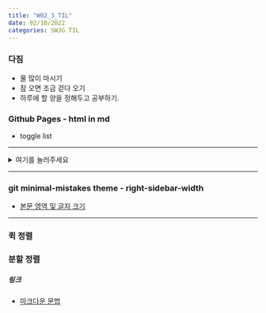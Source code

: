 ```yaml
---
title: "W02_3_TIL"
date: 02/10/2022
categories: SWJG TIL
---
```

### 다짐
- 물 많이 마시기
- 잠 오면 조금 걷다 오기
- 하루에 할 양을 정해두고 공부하기.

### Github Pages - html in md

- toggle list
<hr/>

<details>
<summary> 여기를 눌러주세요</summary>
<div markdown='1'>
    
    <details>
    <summary> 여기를 눌러주세요</summary>
    <div markdown='1'>
        지금 보고 있는 코드가 들어간 곳
    </div>
    </details>
</div>
</details>
<hr/>

### git minimal-mistakes theme - right-sidebar-width

- [본문 영역 및 글자 크기](https://eona1301.github.io/github_blog/GithubBlog-Content-Width/)
<hr/>

### 퀵 정렬


### 분할 정렬


##### 링크
- [마크다운 문법](https://ansohxxn.github.io/blog/markdown/#top)